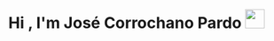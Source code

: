 <h1 align="center"><b>Hi , I'm José Corrochano Pardo </b><img src="https://media.giphy.com/media/hvRJCLFzcasrR4ia7z/giphy.gif" width="35"></h1>
